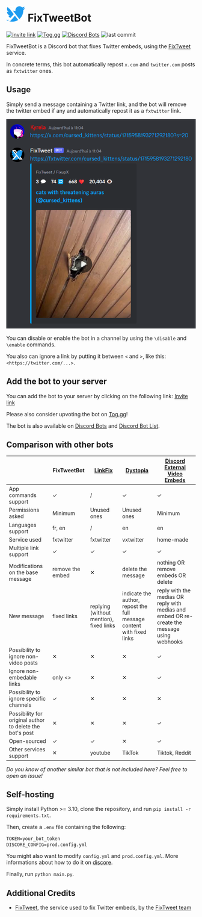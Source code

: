 <span>
    <h1>
        <img src="assets\logo_alpha.png" width="50"/>
        FixTweetBot
    </h1>
</span>

[![invite link](https://img.shields.io/badge/invite_link-blue)](https://discord.com/api/oauth2/authorize?client_id=1164651057243238400&permissions=274877934592&scope=bot%20applications.commands)
[![Tog.gg](https://img.shields.io/badge/Tog.gg-fc3164)](https://top.gg/bot/1164651057243238400)
[![Discord Bots](https://top.gg/api/widget/upvotes/1164651057243238400.svg)](https://top.gg/bot/1164651057243238400)
![last commit](https://img.shields.io/github/last-commit/Kyrela/FixTweetBot)

FixTweetBot is a Discord bot that fixes Twitter embeds, using the
[FixTweet](https://github.com/FixTweet/FixTweet) service.

In concrete terms, this bot automatically repost `x.com` and `twitter.com` posts as `fxtwitter` ones.

## Usage

Simply send a message containing a Twitter link, and the bot will remove the twitter embed if any and automatically
repost it as a `fxtwitter` link.

![usage screenshot](assets/screenshot.png)

You can disable or enable the bot in a channel by using the `\disable` and `\enable` commands.

You also can ignore a link by putting it between `<` and `>`, like this: `<https://twitter.com/...>`.

## Add the bot to your server

You can add the bot to your server by clicking on the following
link: [Invite link](https://discord.com/api/oauth2/authorize?client_id=1164651057243238400&permissions=274877934592&scope=bot%20applications.commands)

Please also consider upvoting the bot on [Tog.gg](https://top.gg/bot/1164651057243238400)!

The bot is also available on
[Discord Bots](https://discord.bots.gg/bots/1164651057243238400) and
[Discord Bot List](https://discord.ly/fixtweet).

## Comparison with other bots

|                                                          | FixTweetBot      | [LinkFix](https://github.com/podaboutlist/linkfix-for-discord) | [Dystopia](https://top.gg/bot/1038138572613619793)                    | [Discord External Video Embeds](https://github.com/adryd325/discord-twitter-video-embeds)    |
|----------------------------------------------------------|------------------|----------------------------------------------------------------|-----------------------------------------------------------------------|----------------------------------------------------------------------------------------------|
| App commands support                                     | ✓                | /                                                              | ✓                                                                     | ✓                                                                                            |
| Permissions asked                                        | Minimum          | Unused ones                                                    | Unused ones                                                           | Minimum                                                                                      |
| Languages support                                        | fr, en           | /                                                              | en                                                                    | en                                                                                           |
| Service used                                             | fxtwitter        | fxtwitter                                                      | vxtwitter                                                             | home-made                                                                                    |
| Multiple link support                                    | ✓                | ✓                                                              | ✓                                                                     | ✓                                                                                            |
| Modifications on the base message                        | remove the embed | ✕                                                              | delete the message                                                    | nothing OR remove embeds OR delete                                                           |
| New message                                              | fixed links      | replying (without mention), fixed links                        | indicate the author, repost the full message content with fixed links | reply with the medias OR reply with medias and embed OR re-create the message using webhooks |
| Possibility to ignore non-video posts                    | ✕                | ✕                                                              | ✕                                                                     | ✓                                                                                            |
| Ignore non-embedable links                               | only <>          | ✕                                                              | ✕                                                                     | ✓                                                                                            |
| Possibility to ignore specific channels                  | ✓                | ✕                                                              | ✕                                                                     | ✕                                                                                            |
| Possibility for original author to delete the bot's post | ✕                | ✕                                                              | ✕                                                                     | ✓                                                                                            |
| Open-sourced                                             | ✓                | ✓                                                              | ✕                                                                     | ✓                                                                                            |
| Other services support                                   | ✕                | youtube                                                        | TikTok                                                                | Tiktok, Reddit                                                                               |

_Do you know of another similar bot that is not included here? Feel free to open an issue!_

## Self-hosting

Simply install Python >= 3.10, clone the repository, and run `pip install -r requirements.txt`.

Then, create a `.env` file containing the following:

```env
TOKEN=your_bot_token
DISCORE_CONFIG=prod.config.yml
```

You might also want to modify `config.yml` and `prod.config.yml`. More informations about how to do it
on [discore](https://github.com/Kyrela/discore).

Finally, run `python main.py`.

## Additional Credits

- [FixTweet](https://github.com/FixTweet/FixTweet/), the service used to fix Twitter embeds, by the
  [FixTweet team](https://github.com/FixTweet)
